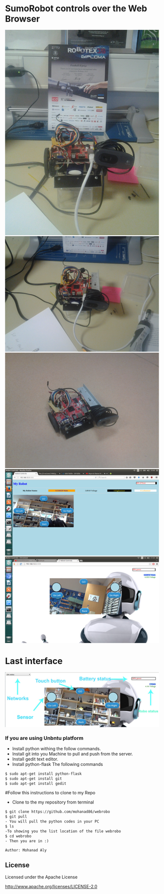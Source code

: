 # SumoRobot controls over the Web Browser 

![alt text](https://github.com/mohanad86/webrobo/blob/master/images/20160418_192127.jpg)
![alt text](https://github.com/mohanad86/webrobo/blob/master/images/20160418_192136.jpg)
![alt text](https://github.com/mohanad86/webrobo/blob/master/images/20160418_192201.jpg)
![alt text](https://github.com/mohanad86/webrobo/blob/master/images/Screenshot%20from%202016-04-22%2019-48-34.png)
![alt text](https://github.com/mohanad86/webrobo/blob/master/images/Screenshot%20from%202016-05-03%2017-39-09.png)
# Last interface
![alt text](https://github.com/mohanad86/webrobo/blob/master/images/Screenshot%20from%202016-05-25%2011-27-55.jpg)

### If you are using Unbntu platform
 
- Install python withing the follow commands.
- Install git into you Machine to pull and push from the server.
- Install gedit text editor.
- Install python-flask
The following commands
```
$ sudo apt-get install python-flask
$ sudo apt-get install git
$ sudo apt-get install gedit
```
#Follow this instructions to clone to my Repo
- Clone to the my repository from terminal
``` 
$ git clone https://github.com/mohanad86/webrobo
$ git pull 
- You will pull the python codes in your PC
$ ls
-To showing you the list location of the file webrobo
$ cd webrobo
- Then you are in :)
``` 


    Author: Mohanad Aly 

License
----
Licensed under the Apache License

http://www.apache.org/licenses/LICENSE-2.0
